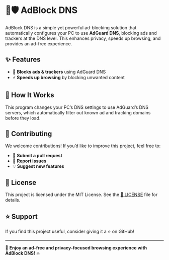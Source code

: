 # 🚫🛡️ AdBlock DNS  

AdBlock DNS is a simple yet powerful ad-blocking solution that automatically configures your PC to use **AdGuard DNS**, blocking ads and trackers at the DNS level. This enhances privacy, speeds up browsing, and provides an ad-free experience.  

## ✨ Features  

- 🚀 **Blocks ads & trackers** using AdGuard DNS  
- ⚡ **Speeds up browsing** by blocking unwanted content  

## 🔧 How It Works  

This program changes your PC’s DNS settings to use AdGuard’s DNS servers, which automatically filter out known ad and tracking domains before they load.  

## 🤝 Contributing  

We welcome contributions! If you’d like to improve this project, feel free to:  

- 🔄 **Submit a pull request**  
- 🐞 **Report issues**  
- 💡 **Suggest new features**  

## 📜 License  

This project is licensed under the MIT License. See the [📄 LICENSE](LICENSE) file for details.  

## ⭐ Support  

If you find this project useful, consider giving it a ⭐ on GitHub!  

---  

🚀 **Enjoy an ad-free and privacy-focused browsing experience with AdBlock DNS!** 🔥  
